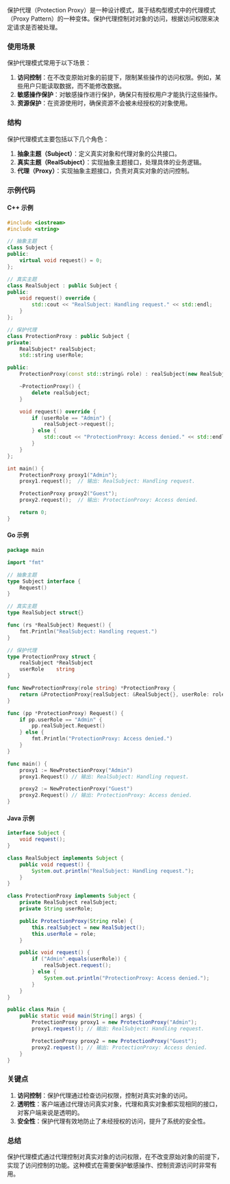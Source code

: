 保护代理（Protection Proxy）是一种设计模式，属于结构型模式中的代理模式（Proxy Pattern）的一种变体。保护代理控制对对象的访问，根据访问权限来决定请求是否被处理。

### 使用场景

保护代理模式常用于以下场景：

1. **访问控制**：在不改变原始对象的前提下，限制某些操作的访问权限。例如，某些用户只能读取数据，而不能修改数据。
2. **敏感操作保护**：对敏感操作进行保护，确保只有授权用户才能执行这些操作。
3. **资源保护**：在资源使用时，确保资源不会被未经授权的对象使用。

### 结构

保护代理模式主要包括以下几个角色：

1. **抽象主题（Subject）**：定义真实对象和代理对象的公共接口。
2. **真实主题（RealSubject）**：实现抽象主题接口，处理具体的业务逻辑。
3. **代理（Proxy）**：实现抽象主题接口，负责对真实对象的访问控制。

### 示例代码

#### C++ 示例

```cpp
#include <iostream>
#include <string>

// 抽象主题
class Subject {
public:
    virtual void request() = 0;
};

// 真实主题
class RealSubject : public Subject {
public:
    void request() override {
        std::cout << "RealSubject: Handling request." << std::endl;
    }
};

// 保护代理
class ProtectionProxy : public Subject {
private:
    RealSubject* realSubject;
    std::string userRole;

public:
    ProtectionProxy(const std::string& role) : realSubject(new RealSubject()), userRole(role) {}

    ~ProtectionProxy() {
        delete realSubject;
    }

    void request() override {
        if (userRole == "Admin") {
            realSubject->request();
        } else {
            std::cout << "ProtectionProxy: Access denied." << std::endl;
        }
    }
};

int main() {
    ProtectionProxy proxy1("Admin");
    proxy1.request();  // 输出: RealSubject: Handling request.

    ProtectionProxy proxy2("Guest");
    proxy2.request();  // 输出: ProtectionProxy: Access denied.

    return 0;
}
```

#### Go 示例

```go
package main

import "fmt"

// 抽象主题
type Subject interface {
    Request()
}

// 真实主题
type RealSubject struct{}

func (rs *RealSubject) Request() {
    fmt.Println("RealSubject: Handling request.")
}

// 保护代理
type ProtectionProxy struct {
    realSubject *RealSubject
    userRole    string
}

func NewProtectionProxy(role string) *ProtectionProxy {
    return &ProtectionProxy{realSubject: &RealSubject{}, userRole: role}
}

func (pp *ProtectionProxy) Request() {
    if pp.userRole == "Admin" {
        pp.realSubject.Request()
    } else {
        fmt.Println("ProtectionProxy: Access denied.")
    }
}

func main() {
    proxy1 := NewProtectionProxy("Admin")
    proxy1.Request() // 输出: RealSubject: Handling request.

    proxy2 := NewProtectionProxy("Guest")
    proxy2.Request() // 输出: ProtectionProxy: Access denied.
}
```

#### Java 示例

```java
interface Subject {
    void request();
}

class RealSubject implements Subject {
    public void request() {
        System.out.println("RealSubject: Handling request.");
    }
}

class ProtectionProxy implements Subject {
    private RealSubject realSubject;
    private String userRole;

    public ProtectionProxy(String role) {
        this.realSubject = new RealSubject();
        this.userRole = role;
    }

    public void request() {
        if ("Admin".equals(userRole)) {
            realSubject.request();
        } else {
            System.out.println("ProtectionProxy: Access denied.");
        }
    }
}

public class Main {
    public static void main(String[] args) {
        ProtectionProxy proxy1 = new ProtectionProxy("Admin");
        proxy1.request(); // 输出: RealSubject: Handling request.

        ProtectionProxy proxy2 = new ProtectionProxy("Guest");
        proxy2.request(); // 输出: ProtectionProxy: Access denied.
    }
}
```

### 关键点

1. **访问控制**：保护代理通过检查访问权限，控制对真实对象的访问。
2. **透明性**：客户端通过代理访问真实对象，代理和真实对象都实现相同的接口，对客户端来说是透明的。
3. **安全性**：保护代理有效地防止了未经授权的访问，提升了系统的安全性。

### 总结

保护代理模式通过代理控制对真实对象的访问权限，在不改变原始对象的前提下，实现了访问控制的功能。这种模式在需要保护敏感操作、控制资源访问时非常有用。